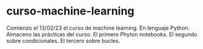 # curso-machine-learning
Comienzo el 13/02/23 el curso de machine learning.
En lenguaje Python.
Almaceno las prácticas del curso.
El primero Phyton notebooks.
El segundo sobre condicionales.
El tercero sobre bucles.
